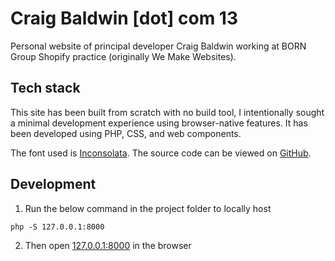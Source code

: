 # Craig Baldwin [dot] com 13

Personal website of principal developer Craig Baldwin working at BORN Group Shopify practice (originally We Make Websites).

## Tech stack

This site has been built from scratch with no build tool, I intentionally sought a minimal development experience using browser-native features. It has been developed using PHP, CSS, and web components.

The font used is [Inconsolata](https://fonts.google.com/specimen/Inconsolata). The source code can be viewed on [GitHub](https://github.com/craigsbaldwin/craigbaldwin.com)</a>.

## Development

1. Run the below command in the project folder to locally host
```
php -S 127.0.0.1:8000
```
2. Then open [127.0.0.1:8000](127.0.0.1:8000) in the browser